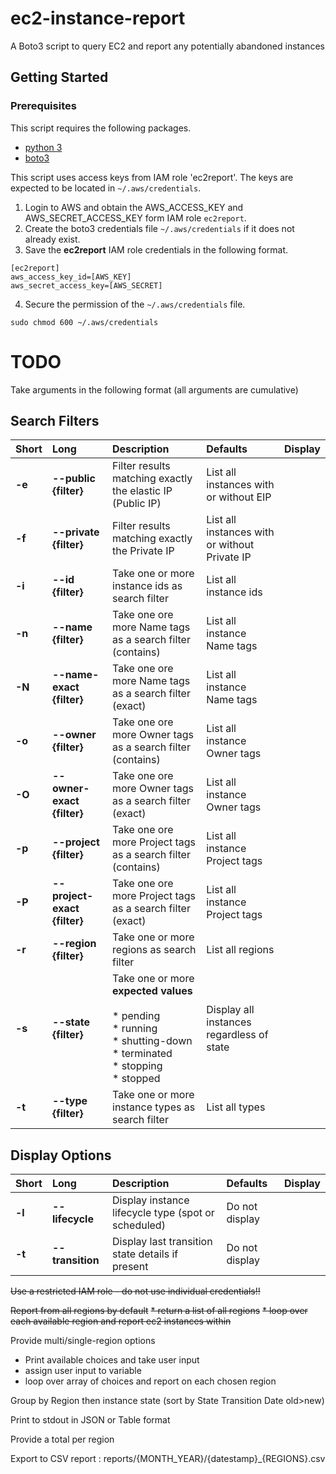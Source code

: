 # ec2-instance-report

A Boto3 script to query EC2 and report any potentially abandoned instances

## Getting Started

### Prerequisites

This script requires the following packages.

* [python 3](https://www.python.org/downloads/)
* [boto3](https://github.com/boto/boto3)

This script uses access keys from IAM role 'ec2report'. The keys are expected to be located in `~/.aws/credentials`.

1. Login to AWS and obtain the AWS_ACCESS_KEY and AWS_SECRET_ACCESS_KEY form IAM role `ec2report`.
2. Create the boto3 credentials file `~/.aws/credentials` if it does not already exist.
3. Save the **ec2report** IAM role credentials in the following format.

```
[ec2report]
aws_access_key_id=[AWS_KEY]
aws_secret_access_key=[AWS_SECRET]
```

4. Secure the permission of the `~/.aws/credentials` file.

```
sudo chmod 600 ~/.aws/credentials
```


# TODO

Take arguments in the following format (all arguments are cumulative)

## Search Filters
| Short | Long | Description | Defaults | Display |
| :--- | :--- | :--- | :--- | :--- |
| **-e** | **--public {filter}** | Filter results matching exactly the elastic IP (Public IP) | List all instances with or without EIP |
| **-f** | **--private {filter}** | Filter results matching exactly the Private IP | List all instances with or without Private IP |
| **-i** | **--id {filter}** | Take one or more instance ids as search filter | List all instance ids |
| **-n** | **--name {filter}** | Take one ore more Name tags as a search filter (contains) | List all instance Name tags |
| **-N** | **--name-exact {filter}** | Take one ore more Name tags as a search filter (exact) | List all instance Name tags |
| **-o** | **--owner {filter}** | Take one ore more Owner tags as a search filter (contains) | List all instance Owner tags |
| **-O** | **--owner-exact {filter}** | Take one ore more Owner tags as a search filter (exact) | List all instance Owner tags |
| **-p** | **--project {filter}** | Take one ore more Project tags as a search filter (contains) | List all instance Project tags |
| **-P** | **--project-exact {filter}** | Take one ore more Project tags as a search filter (exact) | List all instance Project tags |
| **-r** | **--region {filter}** | Take one or more regions as search filter | List all regions |
| **-s** | **--state {filter}** | Take one or more __expected values__<br><br>* pending<br>* running<br>* shutting-down<br>* terminated<br>* stopping<br>* stopped | Display all instances regardless of state |
| **-t** | **--type {filter}** | Take one or more instance types as search filter | List all types |

## Display Options
| Short | Long | Description | Defaults | Display |
| :--- | :--- | :--- | :--- | :--- |
| **-l** | **--lifecycle** | Display instance lifecycle type (spot or scheduled) | Do not display |
| **-t** | **--transition** | Display last transition state details if present | Do not display |

~~Use a restricted IAM role - do not use individual credentials!!~~

~~Report from all regions by default~~
~~* return a list of all regions~~
~~* loop over each available region and report ec2 instances within~~

Provide multi/single-region options
* Print available choices and take user input
* assign user input to variable
* loop over array of choices and report on each chosen region

Group by Region then instance state (sort by State Transition Date old>new)

Print to stdout in JSON or Table format

Provide a total per region

Export to CSV report : reports/{MONTH_YEAR}/{datestamp}_{REGIONS}.csv
